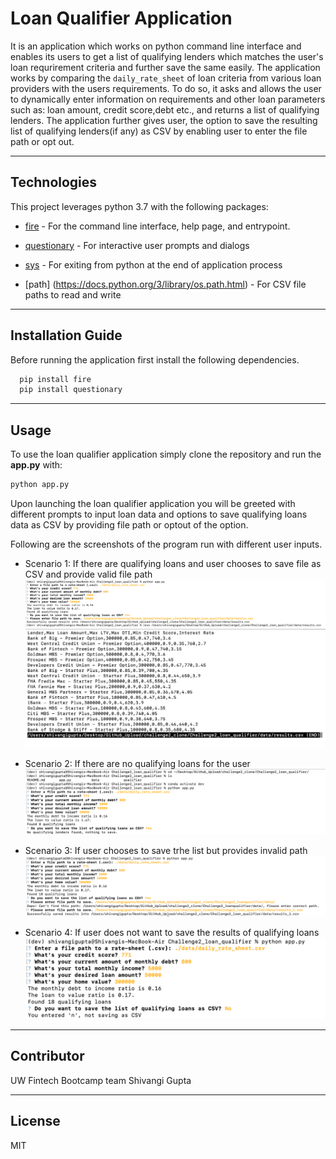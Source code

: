 # **Loan Qualifier Application**

It is an application which works on python command line interface and enables its users to get a list of qualifying lenders which matches the user's loan requrirement criteria and further save the same easily.
The application works by comparing the `daily_rate_sheet` of loan criteria from various loan providers with the users requirements. To do so, it asks and allows the user to dynamically enter information on requirements and other loan parameters such as: loan amount, credit score,debt etc., and returns a list of qualifying lenders.
The application further gives user, the option to save the resulting list of qualifying lenders(if any) as CSV by enabling user to enter the file path or opt out.

---

## Technologies

This project leverages python 3.7 with the following packages:

* [fire](https://github.com/google/python-fire) - For the command line interface, help page, and entrypoint.

* [questionary](https://github.com/tmbo/questionary) - For interactive user prompts and dialogs

* [sys](https://docs.python.org/3/library/sys.html) - For exiting from python at the end of application process

* [path] (https://docs.python.org/3/library/os.path.html) - For CSV file paths to read and write

---

## Installation Guide

Before running the application first install the following dependencies.

```python
  pip install fire
  pip install questionary
  ```

---

  ## Usage

To use the loan qualifier application simply clone the repository and run the **app.py** with:

```python
python app.py
```
Upon launching the loan qualifier application you will be greeted with different prompts to input loan data and options to save
qualifying loans data as CSV by providing file path or optout of the option.


Following are the screenshots of the program run with different user inputs.

* Scenario 1: If there are qualifying loans and user chooses to save file as CSV and provide valid file path
![when user chooses to save list of qualifying loans as CSV and provides valid path](images/successfully_saved_csv.png)
![list of qualifying loans](images/qualifying_loans.png)

* Scenario 2: If there are no qualifying loans for the user
![when there are no qualifying loans](images/no_qualifying_loans.png)

* Scenario 3: If user chooses to save trhe list but provides invalid path
![when user provides invalid file path](images/invalid_file_path.png)

* Scenario 4: If user does not want to save the results of qualifying loans
![when user opts out of saving the list of qualifying loans as CSV](images/user_optout.png)


---

## Contributor

UW Fintech Bootcamp team
Shivangi Gupta

---

## License

MIT



